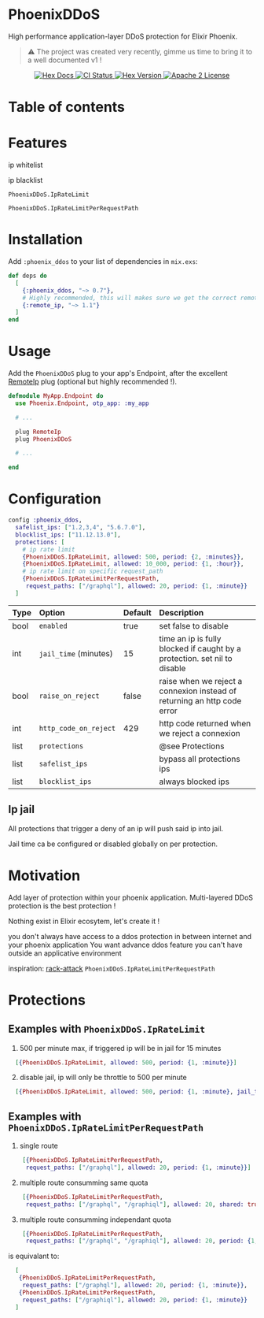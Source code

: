 # PhoenixDDoS

High performance application-layer DDoS protection for Elixir Phoenix.

> :warning: The project was created very recently, gimme us time to bring it to a well documented v1 !

<p align="center">
  <a href="https://hexdocs.pm/phoenix_ddos">
    <img alt="Hex Docs" src="http://img.shields.io/badge/hex.pm-docs-green.svg?style=flat">
  </a>

  <a href="https://github.com/xward/phoenix_ddos/actions/workflows/ci.yml">
    <img alt="CI Status" src="https://github.com/xward/phoenix_ddos/actions/workflows/ci.yml/badge.svg">
  </a>

  <a href="https://hex.pm/packages/phoenix_ddos">
    <img alt="Hex Version" src="https://img.shields.io/hexpm/v/phoenix_ddos.svg">
  </a>

  <a href="https://opensource.org/licenses/Apache-2.0">
    <img alt="Apache 2 License" src="https://img.shields.io/hexpm/l/phoenix_ddos">
  </a>
</p>

# Table of contents


# Features

ip whitelist

ip blacklist

`PhoenixDDoS.IpRateLimit`

`PhoenixDDoS.IpRateLimitPerRequestPath`


# Installation

Add `:phoenix_ddos` to your list of dependencies in `mix.exs`:

```elixir
def deps do
  [
    {:phoenix_ddos, "~> 0.7"},
    # Highly recommended, this will makes sure we get the correct remote_ip
    {:remote_ip, "~> 1.1"}
  ]
end
```

# Usage

Add the `PhoenixDDoS` plug to your app's Endpoint, after the excellent [RemoteIp][remote_ip_github] plug (optional but highly recommended !).

```elixir
defmodule MyApp.Endpoint do
  use Phoenix.Endpoint, otp_app: :my_app

  # ...

  plug RemoteIp
  plug PhoenixDDoS

  # ...

end
```

# Configuration

```elixir
config :phoenix_ddos,
  safelist_ips: ["1.2,3,4", "5.6.7.0"],
  blocklist_ips: ["11.12.13.0"],
  protections: [
    # ip rate limit
    {PhoenixDDoS.IpRateLimit, allowed: 500, period: {2, :minutes}},
    {PhoenixDDoS.IpRateLimit, allowed: 10_000, period: {1, :hour}},
    # ip rate limit on specific request_path
    {PhoenixDDoS.IpRateLimitPerRequestPath,
     request_paths: ["/graphql"], allowed: 20, period: {1, :minute}}
  ]
```

| Type | Option                 | Default | Description                                                               |
| :--- | :--------------------- | :------ | :------------------------------------------------------------------------ |
| bool | `enabled`              | true    | set false to disable                                                      |
| int  | `jail_time` (minutes)  | 15      | time an ip is fully blocked if caught by a protection. set nil to disable |
| bool | `raise_on_reject`      | false   | raise when we reject a connexion instead of returning an http code error  |
| int  | `http_code_on_reject`  | 429     | http code returned when we reject a connexion                             |
| list | `protections`          |         | @see Protections                                                          |
| list | `safelist_ips`         |         | bypass all protections ips                                                |
| list | `blocklist_ips`        |         | always blocked ips                                                        |

## Ip jail

All protections that trigger a deny of an ip will push said ip into jail.

Jail time ca be configured or disabled globally on per protection.

# Motivation

Add layer of protection within your phoenix application. Multi-layered DDoS protection is the best protection !

Nothing exist in Elixir ecosytem, let's create it !

you don't always have access to a ddos protection in between internet and your phoenix application
You want advance ddos feature you can't have outside an applicative environment

inspiration: [rack-attack][rack-attack_github]
`PhoenixDDoS.IpRateLimitPerRequestPath`
# Protections

## Examples with `PhoenixDDoS.IpRateLimit`

1. 500 per minute max, if triggered ip will be in jail for 15 minutes
```elixir
  [{PhoenixDDoS.IpRateLimit, allowed: 500, period: {1, :minute}}]
```

2. disable jail, ip will only be throttle to 500 per minute
```elixir
  [{PhoenixDDoS.IpRateLimit, allowed: 500, period: {1, :minute}, jail_time: nil}]
```

## Examples with `PhoenixDDoS.IpRateLimitPerRequestPath`

1. single route
```elixir
    [{PhoenixDDoS.IpRateLimitPerRequestPath,
     request_paths: ["/graphql"], allowed: 20, period: {1, :minute}}]
```

2. multiple route consumming same quota
```elixir
    [{PhoenixDDoS.IpRateLimitPerRequestPath,
     request_paths: ["/graphql", "/graphiql"], allowed: 20, shared: true, period: {1, :minute}}]
```

3. multiple route consumming independant quota
```elixir
    [{PhoenixDDoS.IpRateLimitPerRequestPath,
     request_paths: ["/graphql", "/graphiql"], allowed: 20, period: {1, :minute}}]
```

is equivalant to:
```elixir
  [
   {PhoenixDDoS.IpRateLimitPerRequestPath,
    request_paths: ["/graphql"], allowed: 20, period: {1, :minute}},
   {PhoenixDDoS.IpRateLimitPerRequestPath,
    request_paths: ["/graphiql"], allowed: 20, period: {1, :minute}}
  ]
```

[remote_ip_github]: https://github.com/ajvondrak/remote_ip
[rack-attack_github]: https://github.com/ajvondrak/remote_ip
